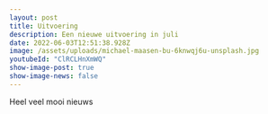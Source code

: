 ```yaml
---
layout: post
title: Uitvoering
description: Een nieuwe uitvoering in juli
date: 2022-06-03T12:51:38.928Z
image: /assets/uploads/michael-maasen-bu-6knwqj6u-unsplash.jpg
youtubeId: "ClRCLHnXmWQ"
show-image-post: true
show-image-news: false
---
```

Heel veel mooi nieuws